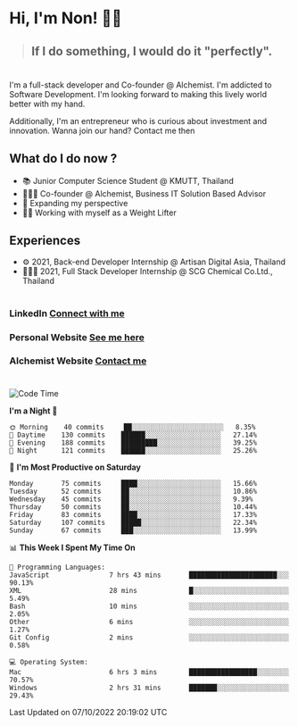 # Hi, I'm Non! 🖐🏻

> ## If I do something, I would do it "perfectly".

#

I'm a full-stack developer and Co-founder @ Alchemist. I'm addicted to Software Development. I'm looking forward to making this lively world better with my hand.

Additionally, I'm an entrepreneur who is curious about investment and innovation. Wanna join our hand? Contact me then

## What do I do now ?

- 📚 Junior Computer Science Student @ KMUTT, Thailand
- 🧑🏻‍💻 Co-founder @ Alchemist, Business IT Solution Based Advisor
- 🌈 Expanding my perspective
- 🏋🏻 Working with myself as a Weight Lifter

## Experiences

- ⚙️ 2021, Back-end Developer Internship @ Artisan Digital Asia, Thailand
- 🧑🏻‍💻 2021, Full Stack Developer Internship @ SCG Chemical Co.Ltd., Thailand

#

### LinkedIn [Connect with me](https://www.linkedin.com/in/non-nontra/)

### Personal Website [See me here](https://nonnontra.com/)

### Alchemist Website [Contact me](https://alchemist-softwarehouse.co/)

#

<!--START_SECTION:waka-->
![Code Time](http://img.shields.io/badge/Code%20Time-2%2C066%20hrs%201%20min-blue)

**I'm a Night 🦉** 

```text
🌞 Morning    40 commits     ██░░░░░░░░░░░░░░░░░░░░░░░   8.35% 
🌆 Daytime    130 commits    ██████░░░░░░░░░░░░░░░░░░░   27.14% 
🌃 Evening    188 commits    █████████░░░░░░░░░░░░░░░░   39.25% 
🌙 Night      121 commits    ██████░░░░░░░░░░░░░░░░░░░   25.26%

```
📅 **I'm Most Productive on Saturday** 

```text
Monday       75 commits     ████░░░░░░░░░░░░░░░░░░░░░   15.66% 
Tuesday      52 commits     ██░░░░░░░░░░░░░░░░░░░░░░░   10.86% 
Wednesday    45 commits     ██░░░░░░░░░░░░░░░░░░░░░░░   9.39% 
Thursday     50 commits     ██░░░░░░░░░░░░░░░░░░░░░░░   10.44% 
Friday       83 commits     ████░░░░░░░░░░░░░░░░░░░░░   17.33% 
Saturday     107 commits    █████░░░░░░░░░░░░░░░░░░░░   22.34% 
Sunday       67 commits     ███░░░░░░░░░░░░░░░░░░░░░░   13.99%

```


📊 **This Week I Spent My Time On** 

```text
💬 Programming Languages: 
JavaScript               7 hrs 43 mins       ██████████████████████░░░   90.13% 
XML                      28 mins             █░░░░░░░░░░░░░░░░░░░░░░░░   5.49% 
Bash                     10 mins             ░░░░░░░░░░░░░░░░░░░░░░░░░   2.05% 
Other                    6 mins              ░░░░░░░░░░░░░░░░░░░░░░░░░   1.27% 
Git Config               2 mins              ░░░░░░░░░░░░░░░░░░░░░░░░░   0.58%

💻 Operating System: 
Mac                      6 hrs 3 mins        █████████████████░░░░░░░░   70.57% 
Windows                  2 hrs 31 mins       ███████░░░░░░░░░░░░░░░░░░   29.43%

```


 Last Updated on 07/10/2022 20:19:02 UTC
<!--END_SECTION:waka-->
